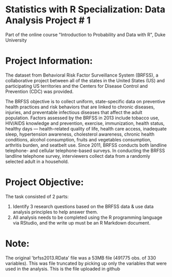 # Statistics with R Specialization: Data Analysis Project # 1

Part of the online course "Introduction to Probability and Data with R", Duke University

# Project Information:

The dataset from Behavioral Risk Factor Surveillance System (BRFSS), a collaborative project between all of the states in the United States (US) and participating US territories and the Centers for Disease Control and Prevention (CDC) was provided. 

The BRFSS objective is to collect uniform, state-specific data on preventive health practices and risk behaviors that are linked to chronic diseases, injuries, and preventable infectious diseases that affect the adult population. Factors assessed by the BRFSS in 2013 include tobacco use, HIV/AIDS knowledge and prevention, exercise, immunization, health status, healthy days — health-related quality of life, health care access, inadequate sleep, hypertension awareness, cholesterol awareness, chronic health conditions, alcohol consumption, fruits and vegetables consumption, arthritis burden, and seatbelt use. Since 2011, BRFSS conducts both landline telephone- and cellular telephone-based surveys. In conducting the BRFSS landline telephone survey, interviewers collect data from a randomly selected adult in a household.

# Project Objective:

The task consisted of 2 parts:
1. Identify 3 research questions based on the BRFSS data & use data analysis principles to help answer them.
2. All analysis needs to be completed using the R programming language via RStudio, and the write up must be an R Markdown document.

# Note:

The original 'brfss2013.RData' file was a 53MB file (491775 obs. of 330 variables). This was file truncated by picking up only the variables that were used in the analysis.
This is the file uploaded in github
